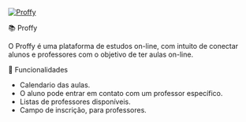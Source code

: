 

[![Proffy](https://i.imgur.com/d4eqxch.png "Proffy")](https://i.imgur.com/d4eqxch.png "Proffy")

 :books: Proffy

O Proffy é uma plataforma de estudos on-line, com intuito de conectar alunos e professores com o objetivo de ter aulas on-line.

:wrench: Funcionalidades

- Calendario das aulas.
- O aluno pode entrar em contato com um professor específico.
- Listas de professores disponíveis.
- Campo de inscrição, para professores.
